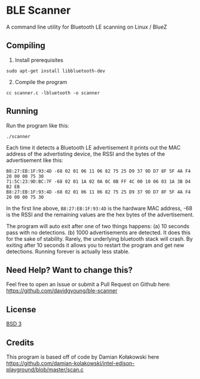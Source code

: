 # BLE Scanner

A command line utility for Bluetooth LE scanning on Linux / BlueZ

## Compiling

1. Install prerequisites

`sudo apt-get install libbluetooth-dev`

2. Compile the program

`cc scanner.c -lbluetooth -o scanner`

## Running

Run the program like this:

`./scanner`

Each time it detects a Bluetooth LE advertisement it prints out the MAC address of the advertisting device, the RSSI and the bytes of the advertisement like this:

```
B8:27:EB:1F:93:4D -68 02 01 06 11 06 82 75 25 D9 37 9D D7 8F 5F 4A F4 20 00 00 75 30
71:5C:23:9D:BC:7F -68 02 01 1A 02 0A 0C 0B FF 4C 00 10 06 03 1A 3B D4 B2 EB
B8:27:EB:1F:93:4D -68 02 01 06 11 06 82 75 25 D9 37 9D D7 8F 5F 4A F4 20 00 00 75 30
```

In the first line above, `B8:27:EB:1F:93:4D` is the hardware MAC address, -68 is the RSSI and the remaining values are the hex bytes of the advertisement.

The program will auto exit after one of two things happens:  (a) 10 seconds pass with no detections.  (b) 1000 advertisements are detected.  It does this for the sake of stability.  Rarely, the underlying bluetooth stack will crash.  By exiting after 10 seconds it allows you to restart the program and get new detections.  Running forever is actually less stable.

## Need Help?  Want to change this?

Feel free to open an Issue or submit a Pull Request on Github here: https://github.com/davidgyoung/ble-scanner

## License

[BSD 3](./LICENSE)

## Credits

This program is based off of code by Damian Kołakowski here https://github.com/damian-kolakowski/intel-edison-playground/blob/master/scan.c

